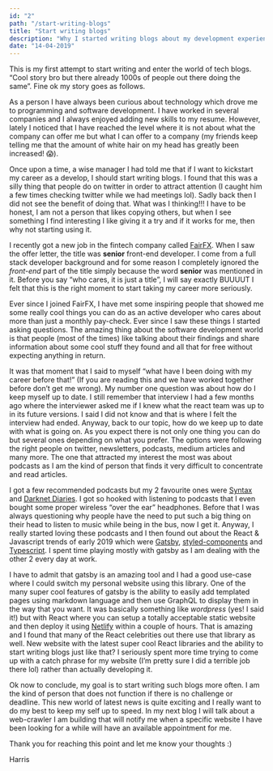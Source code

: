 ```yaml
---
id: "2"
path: "/start-writing-blogs"
title: "Start writing blogs"
description: "Why I started writing blogs about my development experiences"
date: "14-04-2019"
---
```


This is my first attempt to start writing and enter the world of tech blogs. “Cool story bro but there already 1000s of people out there doing the same”. Fine ok my story goes  as follows.

As a person I have always been curious about technology which drove me to programming and software development. I have worked in several companies  and I always enjoyed adding new skills to my resume. However, lately I noticed that I have reached the level where it is not about what the company can offer me but what I can offer to a company (my friends keep telling me that the amount of white hair on my head has greatly been increased! 😱). 

Once upon a time, a wise manager I had told me that if I want to kickstart my career as a develop, I should start writing blogs. I found that this was a silly thing that people do on twitter in order to attract attention (I caught him a few times checking twitter while we had meetings lol). Sadly back then I did not see the benefit of doing that. What was I thinking!!! I have to be honest, I am not a person that likes copying others, but when I see something I find interesting I like giving it a try and if it works for me, then why not starting using it.

I recently got a new job in the fintech company called [FairFX](https://www.fairfx.com/). When I saw the offer letter, the title was **senior** front-end developer. I come from a full stack developer background and for some reason I completely ignored the *front-end* part of the title simply because the word **senior** was mentioned in it. Before you say “who cares, it is just a title”, I will say exactly BUUUUT I felt that this is the right moment to start taking my career more seriously.

Ever since I joined FairFX, I have met some inspiring people that showed me some really cool things you can do as an active developer who cares about more than just a monthly pay-check. Ever since I saw these things I started asking questions. The amazing thing about the software development world is that people (most of the times) like talking about their findings and share information about some cool stuff they found and all that for free without expecting anything in return.

It was that moment that I said to myself “what have I been doing with my career before that!” (If you are reading this and we have worked together before don’t get me wrong). My number one question was about how do I keep myself up to date. I still remember that interview I had a few months ago where the interviewer asked me if I knew what the react team was up to in its future versions. I said I did not know and that is where I felt the interview had ended. Anyway, back to our topic, how do we keep up to date with what is going on. As you expect there is not only one thing you can do but several ones depending on what you prefer. The options were following the right people on twitter, newsletters, podcasts, medium articles and many more. The one that attracted my interest the most was about podcasts as I am the kind of person that finds it very difficult to concentrate and read articles.

I got a few recommended podcasts but my 2 favourite ones were [Syntax](https://syntax.fm/) and [Darknet Diaries](https://darknetdiaries.com/). I got so hooked with listening to podcasts that I even bought some proper wireless “over the ear” headphones. Before that I was always questioning why people have the need to put such a big thing on their head to listen to music while being in the bus, now I get it. Anyway, I really started loving these podcasts and I then found out about the React & Javascript trends of early 2019 which were [Gatsby](https://www.gatsbyjs.org), [styled-components](https://www.styled-components.com) and [Typescript](https://www.typescriptlang.org). I spent time playing mostly with gatsby as I am dealing with the other 2 every day at work.

I have to admit that gatsby is an amazing tool and I had a good use-case where I could switch my personal website using this library. One of the many super cool features of gatsby is the ability to easily add templated pages using markdown language and then use GraphQL to display them in the way that you want. It was basically something like *wordpress* (yes! I said it!) but with React where you can setup a totally acceptable static website and then deploy it using [Netlify](https://www.netlify.com) within a couple of hours. That is amazing and I found that many of the React celebrities out there use that library as well. New website with the latest super cool React libraries and the ability to start writing blogs just like that? I seriously spent more time trying to come up with a catch phrase for my website (I’m pretty sure I did a terrible job there lol) rather than actually developing it.

Ok now to conclude, my goal is to start writing such blogs more often. I am the kind of person that does not function if there is no challenge or deadline. This new world of latest news is quite exciting and I really want to do my best to keep my self up to speed. In my next blog I will talk about a web-crawler I am building that will notify me when a specific website I have been looking for a while will have an available appointment for me.

Thank you for reaching this point and let me know your thoughts :)

Harris
